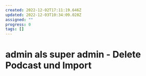 ```yaml
---
created: 2022-12-02T17:11:19.646Z
updated: 2022-12-03T10:34:09.028Z
assigned: ""
progress: 0
tags: []
---
```


# admin als super admin - Delete Podcast und Import
